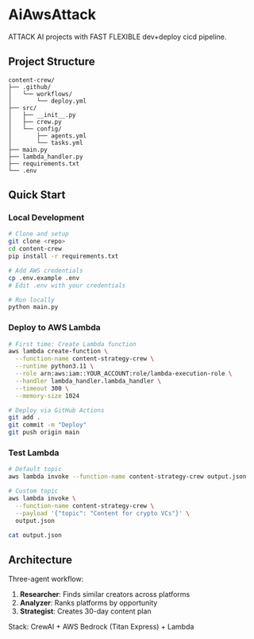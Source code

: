 # AiAwsAttack
ATTACK AI projects with FAST FLEXIBLE dev+deploy cicd pipeline.

## Project Structure
```
content-crew/
├── .github/
│   └── workflows/
│       └── deploy.yml
├── src/
│   ├── __init__.py
│   ├── crew.py
│   └── config/
│       ├── agents.yml
│       └── tasks.yml
├── main.py
├── lambda_handler.py
├── requirements.txt
└── .env
```

## Quick Start

### Local Development
```bash
# Clone and setup
git clone <repo>
cd content-crew
pip install -r requirements.txt

# Add AWS credentials
cp .env.example .env
# Edit .env with your credentials

# Run locally
python main.py
```

### Deploy to AWS Lambda
```bash
# First time: Create Lambda function
aws lambda create-function \
  --function-name content-strategy-crew \
  --runtime python3.11 \
  --role arn:aws:iam::YOUR_ACCOUNT:role/lambda-execution-role \
  --handler lambda_handler.lambda_handler \
  --timeout 300 \
  --memory-size 1024

# Deploy via GitHub Actions
git add .
git commit -m "Deploy"
git push origin main
```

### Test Lambda
```bash
# Default topic
aws lambda invoke --function-name content-strategy-crew output.json

# Custom topic
aws lambda invoke \
  --function-name content-strategy-crew \
  --payload '{"topic": "Content for crypto VCs"}' \
  output.json

cat output.json
```

## Architecture

Three-agent workflow:
1. **Researcher**: Finds similar creators across platforms
2. **Analyzer**: Ranks platforms by opportunity
3. **Strategist**: Creates 30-day content plan

Stack: CrewAI + AWS Bedrock (Titan Express) + Lambda